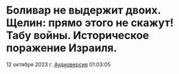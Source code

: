 # Боливар не выдержит двоих. Щелин: прямо этого не скажут! Табу войны. Историческое поражение Израиля.

12 октября 2023 г. [Аудиоверсия](https://e.pcloud.link/publink/show?code=XZ41ndZc4WyJe4HBxmRnP8NOwEhFQ5ERDTV) 01:03:05
